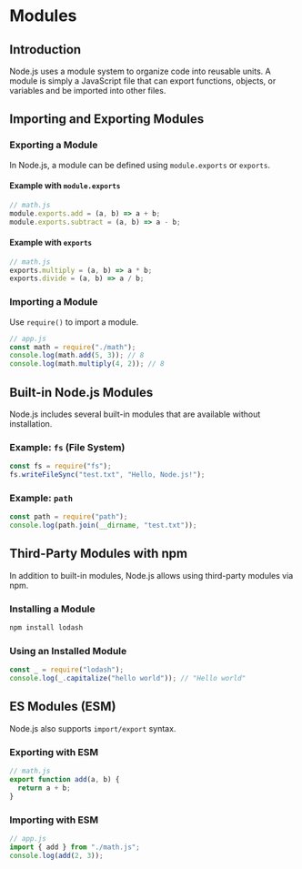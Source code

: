 # Modules

## Introduction
Node.js uses a module system to organize code into reusable units. A module is simply a JavaScript file that can export functions, objects, or variables and be imported into other files.

## Importing and Exporting Modules

### Exporting a Module
In Node.js, a module can be defined using `module.exports` or `exports`.

#### Example with `module.exports`
```js
// math.js
module.exports.add = (a, b) => a + b;
module.exports.subtract = (a, b) => a - b;
```

#### Example with `exports`
```js
// math.js
exports.multiply = (a, b) => a * b;
exports.divide = (a, b) => a / b;
```

### Importing a Module
Use `require()` to import a module.

```js
// app.js
const math = require("./math");
console.log(math.add(5, 3)); // 8
console.log(math.multiply(4, 2)); // 8
```

## Built-in Node.js Modules
Node.js includes several built-in modules that are available without installation.

### Example: `fs` (File System)
```js
const fs = require("fs");
fs.writeFileSync("test.txt", "Hello, Node.js!");
```

### Example: `path`
```js
const path = require("path");
console.log(path.join(__dirname, "test.txt"));
```

## Third-Party Modules with npm
In addition to built-in modules, Node.js allows using third-party modules via npm.

### Installing a Module
```sh
npm install lodash
```

### Using an Installed Module
```js
const _ = require("lodash");
console.log(_.capitalize("hello world")); // "Hello world"
```

## ES Modules (ESM)
Node.js also supports `import/export` syntax.

### Exporting with ESM
```js
// math.js
export function add(a, b) {
  return a + b;
}
```

### Importing with ESM
```js
// app.js
import { add } from "./math.js";
console.log(add(2, 3));
```

